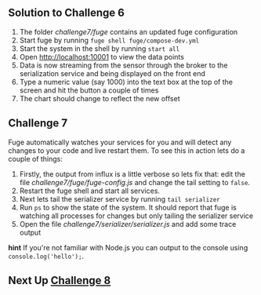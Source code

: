 ## Solution to Challenge 6
1. The folder _challenge7/fuge_ contains an updated fuge configuration
2. Start fuge by running `fuge shell fuge/compose-dev.yml`
3. Start the system in the shell by running `start all`
4. Open [http://localhost:10001]() to view the data points
5. Data is now streaming from the sensor through the broker to the serialization
service and being displayed on the front end
6. Type a numeric value (say 1000) into the text box at the top of the screen
and hit the button a couple of times
7. The chart should change to reflect the new offset


## Challenge 7

Fuge automatically watches your services for you and will detect any changes to your code and live restart them. To see this in action lets do a couple of things:

1. Firstly, the output from influx is a little verbose so lets fix that: edit the file _challenge7/fuge/fuge-config.js_ and change the tail setting to `false`.
2. Restart the fuge shell and start all services.
3. Next lets tail the serializer service by running `tail serializer`
4. Run `ps` to show the state of the system. It should report that fuge is watching all processes for changes but only tailing the serializer service
5. Open the file _challenge7/serializer/serializer.js_ and add some trace output

__hint__ If you're not familiar with Node.js you can output to the console using `console.log('hello');`.

## Next Up [Challenge 8](../challenge8/README.md)
